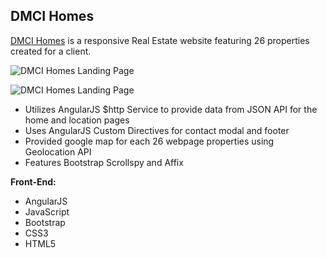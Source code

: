 
**DMCI Homes**
--------------------

[DMCI Homes](http://www.dmcicondomanila.com/) is a responsive Real Estate website featuring 26 properties created for a client.

![DMCI Homes Landing Page](http://www.bernadetteengleman.com/img/portfolio/dmcithumbnail.jpg)

![DMCI Homes Landing Page](http://www.bernadetteengleman.com/img/portfolio/dmcithumbnail2.jpg)

 - Utilizes AngularJS $http Service to provide data from JSON API for the home and location pages
 - Uses AngularJS Custom Directives for contact modal and footer
 - Provided google map for each 26 webpage properties using Geolocation API
 - Features Bootstrap Scrollspy and Affix


**Front-End:**

 - AngularJS
 - JavaScript
 - Bootstrap
 - CSS3
 - HTML5
